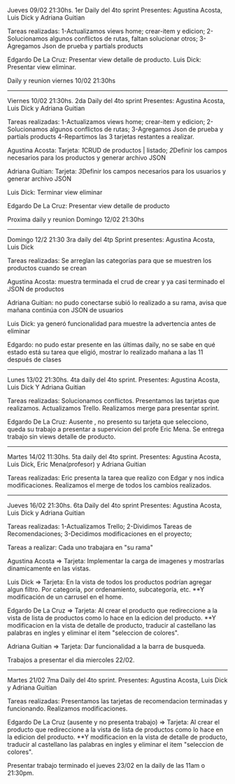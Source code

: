 Jueves 09/02 21:30hs. 1er Daily del 4to sprint Presentes: Agustina Acosta, Luis Dick y Adriana Guitian

Tareas realizadas:
1-Actualizamos views home; crear-item y edicion;
2-Solucionamos algunos conflictos de rutas, faltan solucionar otros;
3-Agregamos Json de prueba y partials products

Edgardo De La Cruz: Presentar view detalle de producto.
Luis Dick: Presentar view eliminar.

Daily y reunion viernes 10/02 21:30hs

---------------------------------------------------------------------------------

Viernes 10/02 21:30hs. 2da Daily del 4to sprint Presentes: Agustina Acosta, Luis Dick y Adriana Guitian

Tareas realizadas:
1-Actualizamos views home; crear-item y edicion;
2-Solucionamos algunos conflictos de rutas;
3-Agregamos Json de prueba y partials products
4-Repartimos las 3 tarjetas restantes a realizar.

Agustina Acosta: Tarjeta: *1*CRUD de productos | listado;
*2*Definir los campos necesarios para los productos y generar archivo JSON  

Adriana Guitian: Tarjeta: *3*Definir los campos necesarios para los usuarios y generar archivo JSON

Luis Dick: Terminar view eliminar

Edgardo De La Cruz: Presentar view detalle de producto

Proxima daily y reunion Domingo 12/02 21:30hs

----------------------------------------------------------------------------------------------

Domingo 12/2 21:30 3ra daily del 4tp Sprint presentes: Agustina Acosta, Luis Dick

Tareas realizadas: Se arreglan las categorías para que se muestren los productos cuando se crean

Agustina Acosta: muestra terminada el crud de crear y ya casi terminado el JSON de productos

Adriana Guitian: no pudo conectarse subió lo realizado a su rama, avisa que mañana continúa con JSON de usuarios

Luis Dick: ya generó funcionalidad para muestre la advertencia antes de eliminar

Edgardo: no pudo estar presente en las últimas daily, no se sabe en qué estado está su tarea que eligió, mostrar lo realizado mañana a las 11 después de clases

----------------------------------------------------------------------------------------------

Lunes 13/02 21:30hs. 4ta daily del 4to sprint. Presentes: Agustina Acosta, Luis Dick Y Adriana Guitian

Tareas realizadas: Solucionamos conflictos. Presentamos las tarjetas que realizamos. Actualizamos Trello. Realizamos merge para presentar sprint.

Edgardo De La Cruz: Ausente , no presento su tarjeta que selecciono, queda su trabajo a presentar a supervicion del profe Eric Mena. Se entrega trabajo sin views detalle de producto.

----------------------------------------------------------------------------------------------

Martes 14/02 11:30hs. 5ta daily del 4to sprint. Presentes: Agustina Acosta, Luis Dick, Eric Mena(profesor) y Adriana Guitian

Tareas realizadas: Eric presenta la tarea que realizo con Edgar y nos indica modificaciones. Realizamos el merge de todos los cambios realizados.

----------------------------------------------------------------------------------------------

Jueves 16/02 21:30hs. 6ta Daily del 4to sprint Presentes: Agustina Acosta, Luis Dick y Adriana Guitian 

Tareas realizadas:
1-Actualizamos Trello;
2-Dividimos Tareas de Recomendaciones;
3-Decidimos modificaciones en el proyecto;

Tareas a realizar: Cada uno trabajara en "su rama"

Agustina Acosta => Tarjeta: Implementar la carga de imagenes y mostrarlas dinamicamente en las vistas.

Luis Dick => Tarjeta: En la vista de todos los productos podrían agregar algun filtro. Por categoría, por ordenamiento, subcategoría, etc.
**Y modificación de un carrusel en el home.

Edgardo De La Cruz => Tarjeta:  Al crear el producto que redireccione a la vista de lista de productos como lo hace en la edicion del producto.
**Y modificacion en la vista de detalle de producto, traducir al castellano las palabras en ingles y eliminar el item "seleccion de colores".

Adriana Guitian => Tarjeta: Dar funcionalidad a la barra de busqueda.

Trabajos a presentar el dia miercoles 22/02.

---------------------------------------------------------------------------------------------

Martes 21/02 7ma Daily del 4to sprint. Presentes: Agustina Acosta, Luis Dick y Adriana Guitian

Tareas realizadas: Presentamos las tarjetas de recomendacion terminadas y funcionando. Realizamos modificaciones.

Edgardo De La Cruz (ausente y no presenta trabajo) => Tarjeta: Al crear el producto que redireccione a la vista de lista de productos como lo hace en la edicion del producto. **Y modificacion en la vista de detalle de producto, traducir al castellano las palabras en ingles y eliminar el item "seleccion de colores".

Presentar trabajo terminado el jueves 23/02 en la daily de las 11am o 21:30pm.






